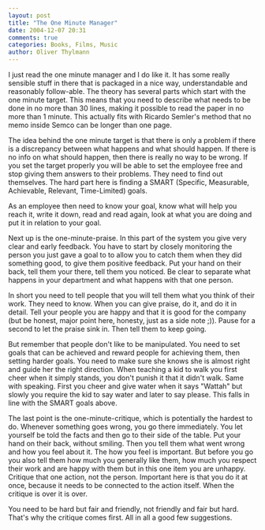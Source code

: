 ```yaml
---
layout: post
title: "The One Minute Manager"
date: 2004-12-07 20:31
comments: true
categories: Books, Films, Music
author: Oliver Thylmann
---
```



I just read the one minute manager and I do like it. It has some really sensible stuff in there that is packaged in a nice way, understandable and reasonably follow-able. The theory has several parts which start with the one minute target. This means that you need to describe what needs to be done in no more than 30 lines, making it possible to read the paper in no more than 1 minute. This actually fits with Ricardo Semler's method that no memo inside Semco can be longer than one page. 

The idea behind the one minute target is that there is only a problem if there is a discrepancy between what happens and what should happen. If there is no info on what should happen, then there is really no way to be wrong. If you set the target properly you will be able to set the employee free and stop giving them answers to their problems. They need to find out themselves. The hard part here is finding a SMART (Specific, Measurable, Achievable, Relevant, Time-Limited) goals.

As an employee then need to know your goal, know what will help you reach it, write it down, read and read again, look at what you are doing and put it in relation to your goal.

Next up is the one-minute-praise. In this part of the system you give very clear and early feedback. You have to start by closely monitoring the person you just gave a goal to to allow you to catch them when they did something good, to give them positive feedback. Put your hand on their back, tell them your there, tell them you noticed. Be clear to separate what happens in your department and what happens with that one person.

In short you need to tell people that you will tell them what you think of their work. They need to know. When you can give praise, do it, and do it in detail. Tell your people you are happy and that it is good for the company (but be honest, major point here, honesty, just as a side note ;)). Pause for a second to let the praise sink in. Then tell them to keep going. 

But remember that people don't like to be manipulated. You need to set goals that can be achieved and reward people for achieving them, then setting harder goals. You need to make sure she knows she is almost right and guide her the right direction. When teaching a kid to walk you first cheer when it simply stands, you don't punish it that it didn't walk. Same with speaking. First you cheer and give water when it says &quot;Wattah&quot; but slowly you require the kid to say water and later to say please. This falls in line with the SMART goals above.

The last point is the one-minute-critique, which is potentially the hardest to do. Whenever something goes wrong, you go there immediately. You let yourself be told the facts and then go to their side of the table. Put your hand on their back, without smiling. Then you tell them what went wrong and how you feel about it. The how you feel is important. But before you go you also tell them how much you generally like them, how much you respect their work and are happy with them but in this one item you are unhappy. Critique that one action, not the person. Important here is that you do it at once, because it needs to be connected to the action itself. When the critique is over it is over.

You need to be hard but fair and friendly, not friendly and fair but hard. That's why the critique comes first. All in all a good few suggestions.

